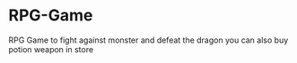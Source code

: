 # RPG-Game
 RPG Game to fight against monster and defeat the dragon you can also buy potion weapon in store

